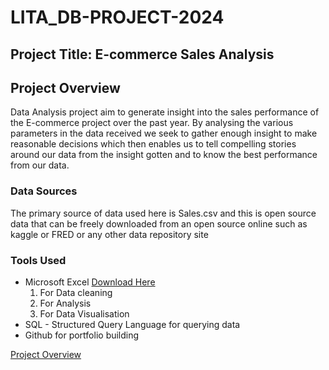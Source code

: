 # LITA_DB-PROJECT-2024

## Project Title: E-commerce Sales Analysis

## Project Overview
Data Analysis project aim to generate insight into the sales performance of the E-commerce project over the past year. By analysing the various parameters in the data received we seek to gather enough insight to make reasonable decisions which then enables us to tell compelling stories around our data from the insight gotten and to know the best performance from our data.

### Data Sources
The primary source of data used here is Sales.csv and this is open  source data that can be freely downloaded from an open source online such as kaggle or FRED or any other data repository site


### Tools Used
- Microsoft Excel [Download Here](https://www.microsoft.com)
   1. For Data cleaning
   2. For Analysis
   3. For Data Visualisation
- SQL - Structured Query Language for querying data
- Github for portfolio building

[Project Overview](#project-overview)


